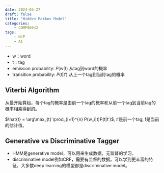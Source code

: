 ```yaml
---
date: 2024-05-27
draft: false
title: "Hidden Markov Model"
categories:
    - COMP90042
tags: 
    - NLP
    - AI
---
```


- w：word
- t：tag
- emission probability: $P(w|t)$ 从tag到word的概率
- transition probability: $P(t|t')$ 从上一个tag到当前tag的概率


## Viterbi Algorithm

从最开始算起，每个tag的概率是由前一个tag的概率和从前一个tag到当前tag的概率相乘得到的。

$\hat{t} = \arg\max_{t} \prod_{i=1}^{n} P(w_i|t)P(t|t')$, $t'$是前一个tag, $\hat{t}$是当前的估计值。


## Generative vs Discriminative Tagger

- HMM是generative model，可以用来生成数据，无监督的学习。
- discriminative model例如CRF，需要有监督的数据，可以学到更丰富的特征，大多数deep learning的模型都是discriminative model。